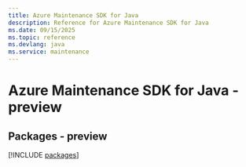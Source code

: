 ```yaml
---
title: Azure Maintenance SDK for Java
description: Reference for Azure Maintenance SDK for Java
ms.date: 09/15/2025
ms.topic: reference
ms.devlang: java
ms.service: maintenance
---
```

# Azure Maintenance SDK for Java - preview
## Packages - preview
[!INCLUDE [packages](maintenance-index.md)]